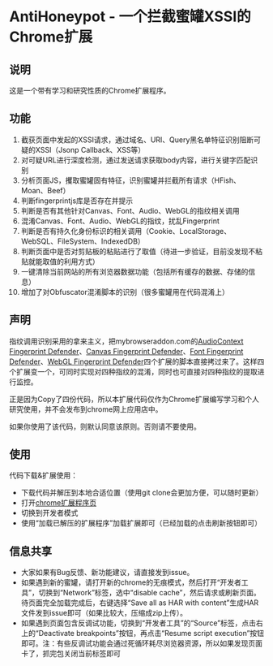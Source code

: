 # AntiHoneypot - 一个拦截蜜罐XSSI的Chrome扩展
## 说明
这是一个带有学习和研究性质的Chrome扩展程序。
## 功能
1. 截获页面中发起的XSSI请求，通过域名、URI、Query黑名单特征识别阻断可疑的XSSI（Jsonp Callback、XSS等）
2. 对可疑URL进行深度检测，通过发送请求获取body内容，进行关键字匹配识别
3. 分析页面JS，攫取蜜罐固有特征，识别蜜罐并拦截所有请求（HFish、Moan、Beef）
4. 判断fingerprintjs库是否存在并提示
5. 判断是否有其他针对Canvas、Font、Audio、WebGL的指纹相关调用
6. 混淆Canvas、Font、Audio、WebGL的指纹，扰乱Fingerprint
7. 判断是否有持久化身份标识的相关调用（Cookie、LocalStorage、WebSQL、FileSystem、IndexedDB）
8. 判断页面中是否对剪贴板的粘贴进行了取值（待进一步验证，目前没发现不粘贴就能取值的利用方式）
9. 一键清除当前网站的所有浏览器数据功能（包括所有缓存的数据、存储的信息）
10. 增加了对Obfuscator混淆脚本的识别（很多蜜罐用在代码混淆上）

## 声明

指纹调用识别采用的拿来主义，把mybrowseraddon.com的[AudioContext Fingerprint Defender](https://mybrowseraddon.com/audiocontext-defender.html)、[Canvas Fingerprint Defender](https://mybrowseraddon.com/canvas-defender.html)、[Font Fingerprint Defender](https://mybrowseraddon.com/font-defender.html)、[WebGL Fingerprint Defender](https://mybrowseraddon.com/webgl-defender.html)四个扩展的脚本直接拷过来了。这样四个扩展变一个，可同时实现对四种指纹的混淆，同时也可直接对四种指纹的提取进行监控。

正是因为Copy了四份代码，所以本扩展代码仅作为Chrome扩展编写学习和个人研究使用，并不会发布到chrome网上应用店中。

如果你使用了该代码，则默认同意该原则。否则请不要使用。

## 使用
代码下载&扩展使用：
* 下载代码并解压到本地合适位置（使用git clone会更加方便，可以随时更新）
* 打开[chrome扩展程序页](chrome://extensions/)
* 切换到开发者模式
* 使用“加载已解压的扩展程序”加载扩展即可（已经加载的点击刷新按钮即可）

## 信息共享
* 大家如果有Bug反馈、新功能建议，请直接发到issue。
* 如果遇到新的蜜罐，请打开新的chrome的无痕模式，然后打开“开发者工具”，切换到“Network”标签，选中“disable cache”，然后请求或刷新页面。待页面完全加载完成后，右键选择“Save all as HAR with content”生成HAR文件发到issue即可（如果比较大，压缩成zip上传）。
* 如果遇到页面包含反调试功能，切换到“开发者工具”的“Source”标签，点击右上的“Deactivate breakpoints”按钮，再点击“Resume script execution”按钮即可。注：有些反调试功能会通过死循环耗尽浏览器资源，所以如果发现页面卡了，抓完包关闭当前标签即可